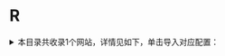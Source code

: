 # R
<details>
<summary>
本目录共收录1个网站，详情见如下，单击导入对应配置：
</summary>

- [rouman5](https://quantumult.app/x/open-app/add-resource?remote-resource=%7B%22filter_remote%22%3A%20%5B%22https%3A%2F%2Fraw.githubusercontent.com%2Fzirawell%2FR-Store%2Fmain%2FRule%2FQuanX%2FAdblock%2FWeb%2FR%2Frouman5%2Ffilter%2Frouman5.list%2C%20tag%3Drouman5%22%5D%7D)

</details>